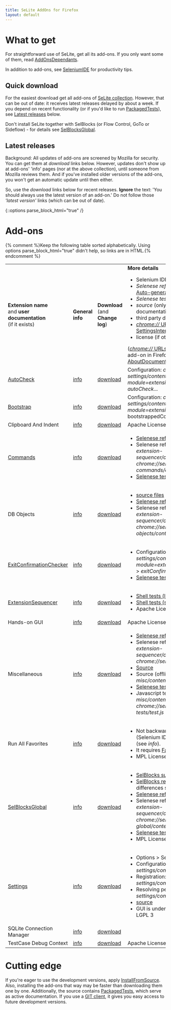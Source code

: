 ```yaml
---
title: SeLite AddOns for Firefox
layout: default
---
```


# What to get
For straightforward use of SeLite, get all its add-ons. If you only want some of them, read [AddOnsDependants](AddOnsDependants).

In addition to add-ons, see [SeleniumIDE](SeleniumIDE) for productivity tips.

## Quick download
For the easiest download get all add-ons of [SeLite collection](https://addons.mozilla.org/en-US/firefox/collections/peter-kehl/selite/?sort=name). However, that can be out of date: it receives latest releases delayed by about a week. If you depend on recent functionality (or if you'd like to run [PackagedTests](PackagedTests)), see [Latest releases](#latest-releases) below.

Don't install SeLite together with SelBlocks (or Flow Control, GoTo or Sideflow) - for details see [SelBlocksGlobal](SelBlocksGlobal).

## Latest releases
Background: All updates of add-ons are screened by Mozilla for security. You can get them at _download_ links below. However, updates don't show up at add-ons' 'info' pages (nor at the above collection), until someone from Mozilla reviews them. And if you've installed older versions of the add-ons, you won't get an automatic update until then either.

So, use the _download_ links below for recent releases. **Ignore** the text: 'You should always use the latest version of an add-on.' Do not follow those _'latest version'_ links (which can be out of date).

{::options parse_block_html="true" /}

# Add-ons
{% comment %}Keep the following table sorted alphabetically. Using options parse_block_html="true" didn't help, so links are in HTML.{% endcomment %}
<table>
<tbody>
<tr>
    <td> <strong>Extension name</strong><br/>and <strong>user documentation</strong><br/>
        (if it exists)
    </td>
    <td><strong>General<br/>info</strong></td>
    <td><strong>Download</strong> <br/>
        (and<br/>
        <strong>Change log</strong>)
    </td>
    <td><strong>More details</strong><br/>
        <ul>
            <li>Selenium IDE menu</li>
            <li><i>Selenese reference</i> (see also <a href="SeleniumIDE">SeleniumIDE</a> > <a href="SeleniumIDE#auto-generated-selenese-commands">Auto-generated Selenese commands</a>)</li>
            <li><i>Selenese tests</i> (see also <a href="PackagedTests">PackagedTests</a>)</li>
            <li><i>source</i> (only if there is no other documentation)</li>
            <li>third party documentation</li>
            <li><a href="AboutDocumentation#firefox-chrome-urls-for-documentation-and-gui"><em>chrome://</em> URL</a> to configure via <a href="SettingsInterface">SettingsInterface</a></li><li>license (if other than GNU LGPL 3)</li>
        </ul>
        (<a href="AboutDocumentation#firefox-chrome-urls-for-documentation-and-gui"><em>chrome://</em> URLs</a> only work after you install the add-on in Firefox. See also <a href="AboutDocumentation">AboutDocumentation</a> > <a href="AboutDocumentation#firefox-chrome-urls-for-documentation-and-gui">Firefox chrome URLs</a>)
    </td>
</tr>
<tr>
    <td><a href="AutoCheck">AutoCheck</a></td>
    <td> <a href='https://addons.mozilla.org/en-US/firefox/addon/selite-auto-check/'>info</a> </td>
    <td> <a href='https://addons.mozilla.org/en-US/firefox/addon/selite-auto-check/versions/'>download</a></td>
    <td> Configuration: <em>chrome://selite-settings/content/tree.xul?module=extensions.selite-settings.common</em> > <i>autoCheck</i>...</td>
</tr>
<tr>
    <td> <a href='BootstrapLoader'>Bootstrap</a></td>
    <td> <a href='https://addons.mozilla.org/en-US/firefox/addon/selite-bootstrap/'>info</a> </td>
    <td> <a href='https://addons.mozilla.org/en-US/firefox/addon/SeLite-Bootstrap/versions/'>download</a></td>
    <td> Configuration: <em>chrome://selite-settings/content/tree.xul?module=extensions.selite-settings.common</em> > bootstrappedCoreExtensions </td>
</tr>
<tr>
    <td>Clipboard And Indent</td>
    <td> <a href='https://addons.mozilla.org/en-US/firefox/addon/selite-clipboard-and-indent/'>info</a> </td>
    <td> <a href='https://addons.mozilla.org/en-US/firefox/addon/selite-clipboard-and-indent/versions'>download</a> </td>
    <td> Apache License 2 </td>
</tr>
<tr>
    <td> <a href='ExtraCommands'>Commands</a></td>
    <td> <a href='https://addons.mozilla.org/en-US/firefox/addon/selite-commands/'>info</a> </td>
    <td> <a href='https://addons.mozilla.org/en-US/firefox/addon/selite-commands/versions/'>download</a>                </td>
    <td> <ul>
        <li><a href='https://cdn.rawgit.com/selite/selite/master/commands/src/chrome/content/reference.xml'>Selenese reference (online)</a></li>
        <li>Selenese reference (offline) <i>chrome://selite-extension-sequencer/content/selenese_reference.html?chrome://selite-commands/content/reference.xml</i></li>
        <li><a href='https://code.google.com/p/selite/source/browse/#git%2Fcommands%2Fselenese-tests'>Selenese tests</a></li>
    </ul> </td>
</tr>
<tr>
    <td> DB Objects                </td>
    <td> <a href='https://addons.mozilla.org/en-US/firefox/addon/selite-db-objects/'>info</a> </td>
    <td> <a href='https://addons.mozilla.org/en-US/firefox/addon/selite-db-objects/versions/'>download</a>              </td>
    <td> <ul>
        <li><a href='https://code.google.com/p/selite/source/browse/db-objects/src/chrome/content/'>source files</a></li>
        <li><a href='https://cdn.rawgit.com/selite/selite/91106478cbdecc86c53cce7dad1aa4f231754853/db-objects/src/chrome/content/reference.xml'>Selenese reference (online)</a></li>
        <li>Selenese reference (offline) <i>chrome://selite-extension-sequencer/content/selenese_reference.html?chrome://selite-db-objects/content/reference.xml</i></li>
    </ul> </td>
</tr>
<tr>
<td> <a href="ExitConfirmationChecker">ExitConfirmationChecker</a> </td>
    <td> <a href='https://addons.mozilla.org/en-US/firefox/addon/selite-exit-confirmation-check/'>info</a> </td>
    <td> <a href='https://addons.mozilla.org/en-US/firefox/addon/selite-exit-confirmation-check/versions'>download</a> </td>
    <td> <ul>
        <li>Configuration: <em>chrome://selite-settings/content/tree.xul?module=extensions.selite-settings.common</em> > <i>exitConfirmationChecker</i>...</li>
        <li><a href='https://code.google.com/p/selite/source/browse#git%2Fexit-confirmation-checker%2Fselenese-tests'>Selenese tests</a></li>
    </ul> </td>
</tr>
<tr>
 <td> <a href="ExtensionSequencer">ExtensionSequencer</a>        </td>
    <td> <a href='https://addons.mozilla.org/en-US/firefox/addon/selite-extension-sequencer/'>info</a> </td>
    <td> <a href='https://addons.mozilla.org/en-US/firefox/addon/selite-extension-sequencer/versions/'>download</a>     </td>
    <td> <ul>
        <li><a href='http://htmlpreview.github.io/?https://github.com/selite/selite/blob/master/extension-sequencer/shell-tests/tests.html'>Shell tests (list)</a></li>
        <li><a href='https://code.google.com/p/selite/source/browse/#git%2Fextension-sequencer%2Fshell-tests'>Shell tests (source)</a></li>
        <li>Apache License 2</li>
    </ul> </td>
</tr>
<tr>
    <td> Hands-on GUI              </td>
    <td> <a href='https://addons.mozilla.org/en-US/firefox/addon/selite-hands-on-gui/'>info</a>  </td>
    <td> <a href='https://addons.mozilla.org/en-US/firefox/addon/selite-hands-on-gui/versions/'>download</a>           </td>
    <td> Apache License 2 </td>
</tr>
<tr>
    <td> Miscellaneous             </td>
    <td> <a href='https://addons.mozilla.org/en-US/firefox/addon/selite-miscellaneous/'>info</a> </td>
    <td> <a href='https://addons.mozilla.org/en-US/firefox/addon/selite-miscellaneous/versions/'>download</a>           </td>
    <td> <ul>
         <li><a href='https://cdn.rawgit.com/selite/selite/91106478cbdecc86c53cce7dad1aa4f231754853/misc/src/chrome/content/reference.xml'>Selenese reference (online)</a></li>
         <li>Selenese reference (offline) <i>chrome://selite-extension-sequencer/content/selenese_reference.html?chrome://selite-misc/content/reference.xml</i></li>
         <li><a href='https://code.google.com/p/selite/source/browse/misc/src/chrome/content/extensions/core-extension.js'>Source</a></li>
         <li>Source (offline): <em>chrome://selite-misc/content/extensions/core-extension.js</em></li>
         <li><a href='https://code.google.com/p/selite/source/browse/misc/#misc%2Fselenese-tests'>Selenese tests</a></li>
         <li>Javascript tests: <em>chrome://selite-misc/content/javascript_test_runner.html?chrome://selite-misc/content/javascript-tests/test.js</em><!-- This link only works offline, because neither gitraw.com nor htmlpreview.github.io accept URL-based HTTP parameters passed to .html file.--></li>
     </ul>          </td>
</tr>
<tr>
    <td> Run All Favorites         </td>
    <td> <a href='https://addons.mozilla.org/en-US/firefox/addon/selite-run-all-favorites/'>info</a> </td>
    <td> <a href='https://addons.mozilla.org/en-US/firefox/addon/selite-run-all-favorites/versions/'>download</a>            </td>
    <td> <ul>
        <li>Not backwards compatible with Favorites (Selenium IDE), only forward compatible (see <i>info</i>).</li>
        <li>It requires <a href='https://addons.mozilla.org/en-US/firefox/addon/favorites-selenium-ide/'>Favorites (Selenium IDE)</a>.</li>
        <li>MPL License 1.1</li>
    </ul> </td>
</tr>
<tr>
    <td> <a href="SelBlocksGlobal">SelBlocksGlobal</a></td>
    <td> <a href='https://addons.mozilla.org/en-US/firefox/addon/selite-selblocks-global/'>info</a> </td>
    <td> <a href='https://addons.mozilla.org/en-US/firefox/addon/SeLite-SelBlocks-Global/versions/'>download</a>        </td>
    <td> <ul>
        <li><a href='https://addons.mozilla.org/en-US/firefox/addon/selenium-ide-sel-blocks/'>SelBlocks summary</a></li>
        <li><a href='http://refactoror.wikia.com/wiki/Selblocks_Reference'>SelBlocks reference</a> (most applies, for differences see SelBlocksGlobal)</li>
        <li><a href='https://cdn.rawgit.com/selite/sel-blocks-global/master/src/chrome/content/reference.xml'>Selenese reference (online)</a></li>
        <li>Selenese reference (offline) <i>chrome://selite-extension-sequencer/content/selenese_reference.html?chrome://selite-selblocks-global/content/reference.xml</i></li>
        <li><a href='https://code.google.com/p/selite/source/browse?repo=sel-blocks-global#git%2Fselenese-tests'>Selenese tests</a></li>
        <li>MPL License 1.1</li>
    </ul> </td>
</tr>
<tr>
    <td> <a href='Settings'>Settings</a>                </td>
    <td> <a href='https://addons.mozilla.org/en-US/firefox/addon/selite-settings/'>info</a> </td>
    <td> <a href='https://addons.mozilla.org/en-US/firefox/addon/selite-settings/versions/'>download</a>                </td>
    <td> <ul>
        <li>Options > SeLite Settings for this test suite</li>
        <li>Configuration: <em>chrome://selite-settings/content/tree.xul</em></li>
        <li>Registration: <em>chrome://selite-settings/content/tree.xul?register</em></li>
        <li>Resolving per folder: <em>chrome://selite-settings/content/tree.xul?selectFolder</em></li>
        <li><a href='https://code.google.com/p/selite/source/browse/settings/src/chrome/content/SeLiteSettings.js'>source</a></li>
        <li>GUI is under GNU GPL 3; API is under GNU LGPL 3</li>
    </ul> </td>
</tr>
<tr>
    <td> SQLite Connection Manager </td>
    <td> <a href='https://addons.mozilla.org/en-US/firefox/addon/selite-sqlite-connection-mg/'>info</a> </td>
    <td> <a href='https://addons.mozilla.org/en-US/firefox/addon/SeLite-SQLite-Connection-Mg/versions/'>download</a>     </td>
    <td>&#160;</td>
</tr>
<tr>
    <td> TestCase Debug Context   </td>
    <td> <a href='https://addons.mozilla.org/en-US/firefox/addon/selite-testcase-debug-conte/'>info</a> </td>
    <td> <a href='https://addons.mozilla.org/en-US/firefox/addon/SeLite-TestCase-Debug-Conte/versions/'>download</a>      </td>
    <td> Apache License 2</td>
</tr>
</tbody>
</table>

# Cutting edge
If you're eager to use the development versions, apply [InstallFromSource](InstallFromSource). Also, installing the add-ons that way may be faster than downloading them one by one. Additionally, the source contains [PackagedTests](PackagedTests), which serve as active documentation. If you use a [GIT client](http://git-scm.com/downloads), it gives you easy access to future development versions.
